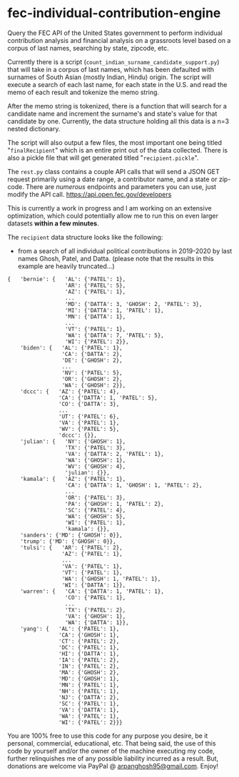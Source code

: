 # fec-individual-contribution-engine

Query the FEC API of the United States government to perform individual contribution analysis and financial analysis on a grassroots level based on a corpus of last names, searching by state, zipcode, etc. 

Currently there is a script (`count_indian_surname_candidate_support.py`) that will take in a corpus of last names, which has been defaulted with surnames of South Asian (mostly Indian, Hindu) origin. The script will execute a search of each last name, for each state in the U.S. and read the memo of each result and tokenize the memo string. 

After the memo string is tokenized, there is a function that will search for a candidate name and increment the surname's and state's value for that candidate by one. Currently, the data structure holding all this data is a n=3 nested dictionary.

The script will also output a few files, the most important one being titled "`finalRecipient`" which is an entire print out of the data collected. There is also a pickle file that will get generated titled "`recipient.pickle`".

The `rest.py` class contains a couple API calls that will send a JSON GET request primarily using a date range, a contributor name, and a state or zip-code. There are *numerous* endpoints and parameters you can use, just modify the API call. https://api.open.fec.gov/developers

This is currently a work in progress and I am working on an extensive optimization, which could potentially allow me to run this on even larger datasets **within a few minutes**.

The `recipient` data structure looks like the following:
  - from a search of all individual political contributions in 2019-2020 by last names Ghosh, Patel, and Datta. (please note that the results in this example are heavily truncated...)

```
{   'bernie': {   'AL': {'PATEL': 1},
                  'AR': {'PATEL': 5},
                  'AZ': {'PATEL': 1},
                  ...
                  'MD': {'DATTA': 3, 'GHOSH': 2, 'PATEL': 3},
                  'MI': {'DATTA': 1, 'PATEL': 1},
                  'MN': {'DATTA': 1},
                  ...
                  'VT': {'PATEL': 1},
                  'WA': {'DATTA': 7, 'PATEL': 5},
                  'WI': {'PATEL': 2}},
    'biden': {   'AL': {'PATEL': 1},
                 'CA': {'DATTA': 2},
                 'DE': {'GHOSH': 2},
                 ...
                 'NV': {'PATEL': 5},
                 'OR': {'GHOSH': 2},
                 'WA': {'GHOSH': 2}},
    'dccc': {   'AZ': {'PATEL': 4},
                'CA': {'DATTA': 1, 'PATEL': 5},
                'CO': {'DATTA': 3},
                ...
                'UT': {'PATEL': 6},
                'VA': {'PATEL': 1},
                'WV': {'PATEL': 5},
                'dccc': {}},
    'julian': {   'NY': {'GHOSH': 1},
                  'TX': {'PATEL': 3},
                  'VA': {'DATTA': 2, 'PATEL': 1},
                  'WA': {'GHOSH': 1},
                  'WV': {'GHOSH': 4},
                  'julian': {}},
    'kamala': {   'AZ': {'PATEL': 1},
                  'CA': {'DATTA': 1, 'GHOSH': 1, 'PATEL': 2},
                  ...
                  'OR': {'PATEL': 3},
                  'PA': {'GHOSH': 1, 'PATEL': 2},
                  'SC': {'PATEL': 4},
                  'WA': {'GHOSH': 5},
                  'WI': {'PATEL': 1},
                  'kamala': {}},
    'sanders': {'MD': {'GHOSH': 0}},
    'trump': {'MD': {'GHOSH': 0}},
    'tulsi': {   'AR': {'PATEL': 2},
                 'AZ': {'PATEL': 1},
                 ...
                 'VA': {'PATEL': 1},
                 'VT': {'PATEL': 1},
                 'WA': {'GHOSH': 1, 'PATEL': 1},
                 'WI': {'DATTA': 1}},
    'warren': {   'CA': {'DATTA': 1, 'PATEL': 1},
                  'CO': {'PATEL': 1},
                  ...
                  'TX': {'PATEL': 2},
                  'VA': {'GHOSH': 1},
                  'WA': {'DATTA': 1}},
    'yang': {   'AL': {'PATEL': 1},
                'CA': {'GHOSH': 1},
                'CT': {'PATEL': 2},
                'DC': {'PATEL': 1},
                'HI': {'DATTA': 1},
                'IA': {'PATEL': 2},
                'IN': {'PATEL': 2},
                'MA': {'GHOSH': 2},
                'MD': {'GHOSH': 1},
                'MN': {'PATEL': 1},
                'NH': {'PATEL': 1},
                'NJ': {'DATTA': 2},
                'SC': {'PATEL': 1},
                'VA': {'DATTA': 1},
                'WA': {'PATEL': 1},
                'WI': {'PATEL': 2}}}
```

You are 100% free to use this code for any purpose you desire, be it personal, commercial, educational, etc. That being said, the use of this code by yourself and/or the owner of the machine executing my code, further relinquishes me of any possible liability incurred as a result. But, donations are welcome via PayPal @ arpanghosh95@gmail.com. Enjoy!
